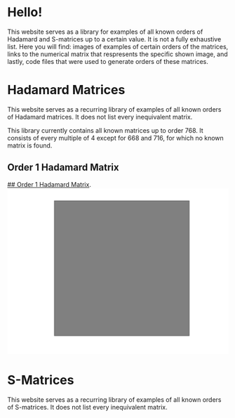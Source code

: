 # **Hello!**
This website serves as a library for examples of all known orders of Hadamard and S-matrices up to a certain value. It is not a fully exhaustive list. Here you will find: images of examples of certain orders of the matrices, links to the numerical matrix that respresents the specific shown image, and lastly, code files that were used to generate orders of these matrices.

# Hadamard Matrices

This website serves as a recurring library of examples of all known orders of Hadamard matrices. It does not list every inequivalent matrix. 

This library currently contains all known matrices up to order 768. It consists of every multiple of 4 except for 668 and 716, for which no known matrix is found.

## Order 1 Hadamard Matrix
[## Order 1 Hadamard Matrix](./another-page.html).
<img src="Hadamard_matrices/1.png" class="img-responsive" alt=""> 

# S-Matrices

This website serves as a recurring library of examples of all known orders of S-matrices. It does not list every inequivalent matrix. 


